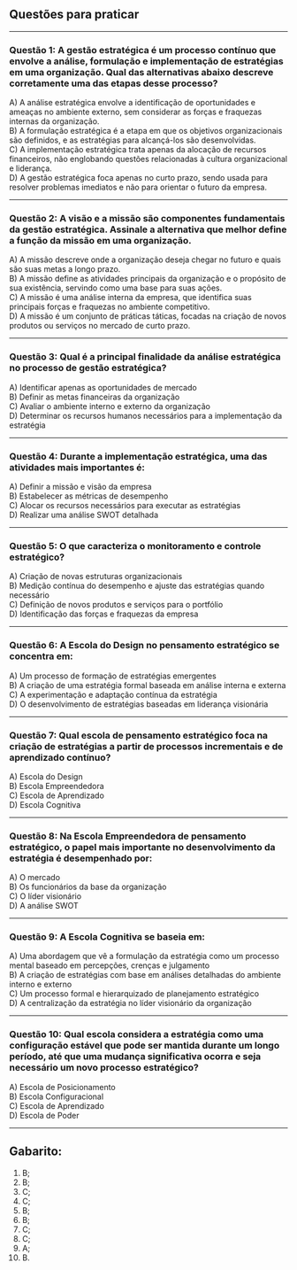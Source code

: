 ## Questões para praticar

---

### Questão 1: A gestão estratégica é um processo contínuo que envolve a análise, formulação e implementação de estratégias em uma organização. Qual das alternativas abaixo descreve corretamente uma das etapas desse processo?

A) A análise estratégica envolve a identificação de oportunidades e ameaças no ambiente externo, sem considerar as forças e fraquezas internas da organização.  
B) A formulação estratégica é a etapa em que os objetivos organizacionais são definidos, e as estratégias para alcançá-los são desenvolvidas.  
C) A implementação estratégica trata apenas da alocação de recursos financeiros, não englobando questões relacionadas à cultura organizacional e liderança.  
D) A gestão estratégica foca apenas no curto prazo, sendo usada para resolver problemas imediatos e não para orientar o futuro da empresa.

---

### Questão 2: A visão e a missão são componentes fundamentais da gestão estratégica. Assinale a alternativa que melhor define a função da **missão** em uma organização.

A) A missão descreve onde a organização deseja chegar no futuro e quais são suas metas a longo prazo.  
B) A missão define as atividades principais da organização e o propósito de sua existência, servindo como uma base para suas ações.  
C) A missão é uma análise interna da empresa, que identifica suas principais forças e fraquezas no ambiente competitivo.  
D) A missão é um conjunto de práticas táticas, focadas na criação de novos produtos ou serviços no mercado de curto prazo.

---

### Questão 3: Qual é a principal finalidade da **análise estratégica** no processo de gestão estratégica?

A) Identificar apenas as oportunidades de mercado  
B) Definir as metas financeiras da organização  
C) Avaliar o ambiente interno e externo da organização  
D) Determinar os recursos humanos necessários para a implementação da estratégia

---

### Questão 4: Durante a **implementação estratégica**, uma das atividades mais importantes é:

A) Definir a missão e visão da empresa  
B) Estabelecer as métricas de desempenho  
C) Alocar os recursos necessários para executar as estratégias  
D) Realizar uma análise SWOT detalhada

---

### Questão 5: O que caracteriza o **monitoramento e controle estratégico**?

A) Criação de novas estruturas organizacionais  
B) Medição contínua do desempenho e ajuste das estratégias quando necessário  
C) Definição de novos produtos e serviços para o portfólio  
D) Identificação das forças e fraquezas da empresa

---

### Questão 6: A **Escola do Design** no pensamento estratégico se concentra em:

A) Um processo de formação de estratégias emergentes  
B) A criação de uma estratégia formal baseada em análise interna e externa  
C) A experimentação e adaptação contínua da estratégia  
D) O desenvolvimento de estratégias baseadas em liderança visionária

---

### Questão 7: Qual escola de pensamento estratégico foca na criação de estratégias a partir de processos **incrementais** e de **aprendizado contínuo**?

A) Escola do Design  
B) Escola Empreendedora  
C) Escola de Aprendizado  
D) Escola Cognitiva

---

### Questão 8: Na **Escola Empreendedora** de pensamento estratégico, o papel mais importante no desenvolvimento da estratégia é desempenhado por:

A) O mercado  
B) Os funcionários da base da organização  
C) O líder visionário  
D) A análise SWOT

---

### Questão 9: A **Escola Cognitiva** se baseia em:

A) Uma abordagem que vê a formulação da estratégia como um processo mental baseado em percepções, crenças e julgamento  
B) A criação de estratégias com base em análises detalhadas do ambiente interno e externo  
C) Um processo formal e hierarquizado de planejamento estratégico  
D) A centralização da estratégia no líder visionário da organização

---

### Questão 10: Qual escola considera a estratégia como uma **configuração estável** que pode ser mantida durante um longo período, até que uma mudança significativa ocorra e seja necessário um novo processo estratégico?

A) Escola de Posicionamento  
B) Escola Configuracional  
C) Escola de Aprendizado  
D) Escola de Poder

---

## Gabarito:

1) B;
2) B;
3) C;
4) C;
5) B;
6) B;
7) C;
8) C;
9) A;
10) B.


